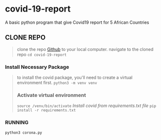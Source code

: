 # covid-19-report
A basic python program that give Covid19 report for 5 African Countries

## CLONE REPO   
> clone the repo [Github](https://github.com/nicholas-karimi/covid-19-report.git)
> to your local computer.
> navigate to the cloned repo `cd covid-19-report`

### Install Necessary Package
> to install the covid package, you'll need to create a virtual environment first.
> `python3 -m venv venv`
> ### Activate virtual environment
> `source /venv/bin/activate`
> _Install covid from requirements.txt file_
>  `pip install -r requirements.txt`

### RUNNING

`python3 corona.py `
